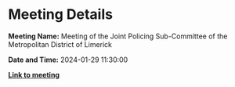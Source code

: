 # Meeting Details

**Meeting Name:** Meeting of the Joint Policing Sub-Committee of the Metropolitan District of Limerick

**Date and Time:** 2024-01-29 11:30:00

**<a href="https://www.limerick.ie/council/whats-on/meeting-of-the-joint-policing-sub-committee-of-the-metropolitan-district-of" target="_blank">Link to meeting</a>**
